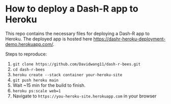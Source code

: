 # How to deploy a Dash-R app to Heroku

This repo contains the necessary files for deploying a Dash-R app to Heroku.
The deployed app is hosted here https://dashr-heroku-deployment-demo.herokuapp.com/.

Steps to reproduce:


1. `git clone https://github.com/Davidwang11/dash-r-bees.git`
2. `cd dash-r-bees`
3. `heroku create --stack container your-heroku-site`
4. `git push heroku main`
5. Wait ~15 min for the build to finish.
6. `heroku ps:scale web=1`
7. Navigate to `https://you-heroku-site.herokuapp.com` in your browser